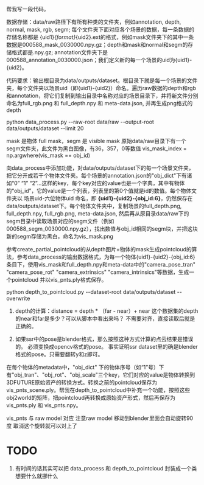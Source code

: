 <!-- preprocess -->
帮我写一段代码。

数据存储：data/raw路径下有所有种类的文件夹，例如annotation, depth, normal, mask, rgb, segm; 每个文件夹下面对应各个场景的数据，每一条数据的存储名称都是 {uid1}_{format}_{uid2}.ext的格式，例如mask文件夹下的其中一条数据是000588_mask_0030000.npy.gz；depth和mask和normal和segm的存储格式都是.npy.gz; annotation文件夹下是000588_annotation_0030000.json；我们定义新的每一个场景的uid为{uid1}-{uid2}。

代码要求：输出根目录为data/outputs/dataset。根目录下就是每一个场景的文件夹，每个文件夹以场景uid（即{uid1}-{uid2}）命名。遍历raw数据的depth和rgb和annotation，将它们复制到输出目录中名称对应的场景目录下，并将新文件分别命名为full_rgb.png 和 full_depth.npy 和 meta-data.json, 并再生成png格式的depth

python data_process.py --raw-root data/raw --output-root data/outputs/dataset --limit 20 


mask 是物体 full mask，segm 是 visible mask
原始data/raw目录下有一个segm文件夹，此文件为黑白图像，有36，357，0等数值
vis_mask_index = np.argwhere(vis_mask == obj_id)

向data_process中添加功能，对data/outputs/dataset下的每一个场景文件夹，把它分开成若干个物体文件夹。每个场景的annotation.json的"obj_dict"下有诸如“0” “1” “2”...这样的key，每个key对应的value也是一个字典，其中有物体的“obj_id”，它的value是一个列表，列表里的第0个值就是id的数值。每个物体文件夹以 场景uid-六位物体uid 命名，即 **{uid1}-{uid2}-{obj_id:6}**，仍然保存在data/outputs/dataset下。每个物体文件夹中，复制场景的full_depth.png, full_depth.npy, full_rgb.png, meta-data.json, 然后再从原目录data/raw下的segm目录中读取场景对应的segm文件（例如000588_segm_0030000.npy.gz），找出数值与obj_id相同的segm块，并把这块新的segm存储为黑白，命名为vis_mask.png


<!-- depth 对齐 -->

参考create_partial_pointcloud的从depth图片+物体的mask生成pointcloud的算法，参考data_process的输出数据格式，为每一个物体{uid1}-{uid2}-{obj_id:6}条目下，使用vis_mask和full_depth.npy和meta-data中的"camera_pose_tran" "camera_pose_rot" "camera_extrinsics" "camera_intrinsics"等数据，生成一个pointcloud 并以vis_pnts.ply格式保存。


python depth_to_pointcloud.py --dataset-root data/outputs/dataset --overwrite 


<!-- pc与scene对齐 -->
1. depth的计算：distance = depth * （far - near）+ near
这个数据集的depth的near和far是多少？可以从脚本中看出来吗？
不需要对齐，直接读取后就是正确的。

2. 如果ssr中的pose是blender格式，那么按照这种方式计算的点云结果是错误的。
必须变换成opencv格式的pose。
事实证明ssr dataset里的确是blender格式的pose。只需要翻转y和z即可。


<!-- 变换到3DFuture标准物体上 -->
<!-- 在metadata里，对于每一个物体， -->


在每个物体的metadata中，"obj_dict" 下的物体序号（如“1”号）下有"obj_tran"、"obj_rot"、"obj_scale"三个key，它们对应的value是物体转换到3DFUTURE原始资产的转换方式。转换之前的pointcloud保存为vis_pnts_scene.ply。帮我在depth_to_pointcloud中补充一个功能，按照这些obj2world的矩阵，把pointcloud再转换成原始资产形式，然后再保存为 vis_pnts.ply 和 vis_pnts.npy。


vis_pnts 与 raw model 对应
注意raw model 移动到blender里面会自动旋转90度 取消这个旋转就可以对上了


# TODO
1. 有时间的话其实可以把 data_process 和 depth_to_pointcloud 封装成一个类 想要什么就挪什么











